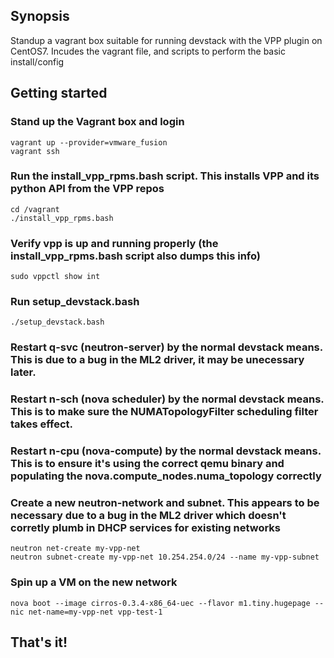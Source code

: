 ## Synopsis

Standup a vagrant box suitable for running devstack with the VPP plugin on CentOS7. Incudes the vagrant file, and scripts to perform the basic install/config

## Getting started

### Stand up the Vagrant box and login
```
vagrant up --provider=vmware_fusion
vagrant ssh
```

### Run the install_vpp_rpms.bash script. This installs VPP and its python API from the VPP repos
```
cd /vagrant
./install_vpp_rpms.bash
```

### Verify vpp is up and running properly (the install_vpp_rpms.bash script also dumps this info)
```
sudo vppctl show int
```

### Run setup_devstack.bash
```
./setup_devstack.bash
```

### Restart q-svc (neutron-server) by the normal devstack means. This is due to a bug in the ML2 driver, it may be unecessary later.

### Restart n-sch (nova scheduler) by the normal devstack means. This is to make sure the NUMATopologyFilter scheduling filter takes effect.

### Restart n-cpu (nova-compute) by the normal devstack means. This is to ensure it's using the correct qemu binary and populating the nova.compute_nodes.numa_topology correctly

### Create a new neutron-network and subnet. This appears to be necessary due to a bug in the ML2 driver which doesn't corretly plumb in DHCP services for existing networks
```
neutron net-create my-vpp-net
neutron subnet-create my-vpp-net 10.254.254.0/24 --name my-vpp-subnet
```

### Spin up a VM on the new network
```
nova boot --image cirros-0.3.4-x86_64-uec --flavor m1.tiny.hugepage --nic net-name=my-vpp-net vpp-test-1
```

## That's it!
